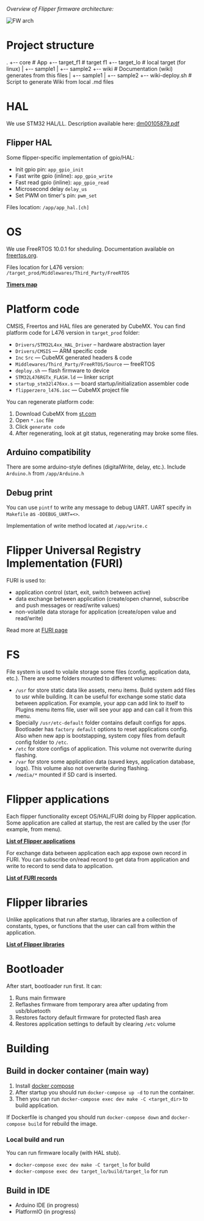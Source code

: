 _Overview of Flipper firmware architecture:_

![FW arch](https://github.com/Flipper-Zero/wiki/raw/master/images/flipper_fw_arch.png)

# Project structure

.
+-- core                    # App
+-- target_f1               # target f1
+-- target_lo               # local target (for linux)
|	+-- sample1
|	+-- sample2
+-- wiki                    # Documentation (wiki) generates from this files
|	+-- sample1
|	+-- sample2
+-- wiki-deploy.sh          # Script to generate Wiki from local .md files


# HAL

We use STM32 HAL/LL. Description available here: [dm00105879.pdf](https://github.com/Flipper-Zero/wiki/raw/master/dm00105879-description-of-stm32f4-hal-and-ll-drivers-stmicroelectronics.pdf)

## Flipper HAL

Some flipper-specific implementation of gpio/HAL:

* Init gpio pin: `app_gpio_init`
* Fast write gpio (inline): `app_gpio_write`
* Fast read gpio (inline): `app_gpio_read`
* Microsecond delay `delay_us`
* Set PWM on timer's pin: `pwm_set`

Files location: `/app/app_hal.[ch]`

# OS

We use FreeRTOS 10.0.1 for sheduling. Documentation available on [freertos.org](https://www.freertos.org/a00106.html).

Files location for L476 version: `/target_prod/Middlewares/Third_Party/FreeRTOS`

**[Timers map](Timers)**

# Platform code

CMSIS, Freertos and HAL files are generated by CubeMX.
You can find platform code for L476 version in `target_prod` folder:

* `Drivers/STM32L4xx_HAL_Driver` – hardware abstraction layer  
* `Drivers/CMSIS` — ARM specific code
* `Inc` `Src` — CubeMX generated headers & code
* `Middlewares/Third_Party/FreeRTOS/Source` — freeRTOS
* `deploy.sh` — flash firmware to device
* `STM32L476RGTx_FLASH.ld` — linker script
* `startup_stm32l476xx.s` — board startup/initialization assembler code
* `flipperzero_l476.ioc` — CubeMX project file

You can regenerate platform code:
1. Download CubeMX from [st.com](https://www.st.com/en/development-tools/stm32cubemx.html)
2. Open `*.ioc` file
3. Click `generate code`
4. After regenerating, look at git status, regenerating may broke some files.

## Arduino compatibility

There are some arduino-style defines (digitalWrite, delay, etc.). Include `Arduino.h` from `/app/Arduino.h`

## Debug print

You can use `pintf` to write any message to debug UART. UART specify in `Makefile` as `-DDEBUG_UART=<>`.

Implementation of write method located at `/app/write.c`

# Flipper Universal Registry Implementation (FURI)

FURI is used to:

* application control (start, exit, switch between active)
* data exchange between application (create/open channel, subscribe and push messages or read/write values)
* non-volatile data storage for application (create/open value and read/write)

Read more at [FURI page](FURI)

# FS

File system is used to volaile storage some files (config, application data, etc.). There are some folders mounted to different volumes:

* `/usr` for store static data like assets, menu items. Build system add files to usr while building. It can be useful for exchange some static data between application. For example, your app can add link to itself to Plugins menu items file, user will see your app and can call it from this menu.
* Specially `/usr/etc-default` folder contains default configs for apps. Bootloader has `factory default` options to reset applications config. Also when new app is bootstapping, system copy files from default config folder to `/etc`.
* `/etc` for store configs of application. This volume not overwrite during flashing.
* `/var` for store some application data (saved keys, application database, logs). This volume also not overwrite during flashing.
* `/media/*` mounted if SD card is inserted.

# Flipper applications

Each flipper functionality except OS/HAL/FURI doing by Flipper application. Some application are called at startup, the rest are called by the user (for example, from menu).

**[List of Flipper applications](Flipper-applications)**

For exchange data between application each app expose own record in FURI. You can subscribe on/read record to get data from application and write to record to send data to application.

**[List of FURI records](FURI-records-list)**

# Flipper libraries

Unlike applications that run after startup, libraries are a collection of constants, types, or functions that the user can call from within the application.

**[List of Flipper libraries](Flipper-libraries)**

# Bootloader

After start, bootloader run first. It can:

1. Runs main firmware
2. Reflashes firmware from temporary area after updating from usb/bluetooth
3. Restores factory default firmware for protected flash area
4. Restores application settings to default by clearing `/etc` volume

# Building

## Build in docker container (main way)

1. Install [docker compose](https://docs.docker.com/compose/install/)
2. After startup you should run `docker-compose up -d` to run the container.
3. Then you can run `docker-compose exec dev make -C <target_dir>` to build application.

If Dockerfile is changed you should run `docker-compose down` and `docker-compose build` for rebuild the image.

### Local build and run

You can run firmware locally (with HAL stub).

* `docker-compose exec dev make -C target_lo` for build
* `docker-compose exec dev target_lo/build/target_lo` for run

## Build in IDE

* Arduino IDE (in progress)
* PlatformIO (in progress)